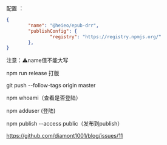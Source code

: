 配置 ：
```json 
{
        "name": "@heieo/epub-drr", 
        "publishConfig": { 
                "registry": "https://registry.npmjs.org/" 
        }, 
}
```

 注意：⚠️name值不能大写 

 

npm run release 打版 


git push --follow-tags origin master 


npm whoami（查看是否登陆） 

npm adduser (登陆) 

npm publish --access public（发布到publish） 

https://github.com/diamont1001/blog/issues/11 